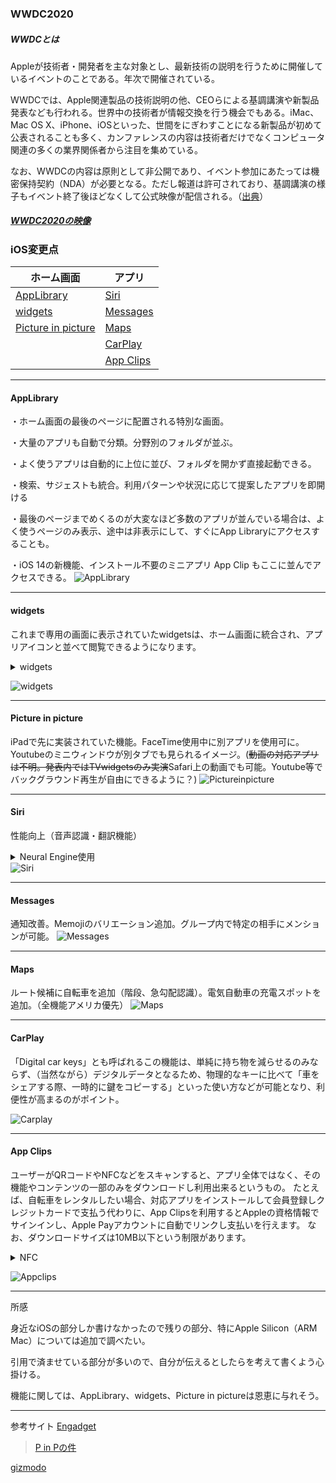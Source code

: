 ### WWDC2020

##### WWDCとは
Appleが技術者・開発者を主な対象とし、最新技術の説明を行うために開催しているイベントのことである。年次で開催されている。

WWDCでは、Apple関連製品の技術説明の他、CEOらによる基調講演や新製品発表なども行われる。世界中の技術者が情報交換を行う機会でもある。iMac、Mac OS X、iPhone、iOSといった、世間をにぎわすことになる新製品が初めて公表されることも多く、カンファレンスの内容は技術者だけでなくコンピュータ関連の多くの業界関係者から注目を集めている。

なお、WWDCの内容は原則として非公開であり、イベント参加にあたっては機密保持契約（NDA）が必要となる。ただし報道は許可されており、基調講演の様子もイベント終了後ほどなくして公式映像が配信される。（[出典](https://www.sophia-it.com/content/WWDC)）

##### [WWDC2020の映像](https://www.youtube.com/watch?v=GEZhD3J89ZE&t=3512s)


### iOS変更点
|ホーム画面|アプリ|
|--|--|
|[AppLibrary](#AppLibrary)|[Siri](#Siri)|
|[widgets](#widgets)|[Messages](#Messages)|
|[Picture in picture](#Picture-in-picture)|[Maps](#Maps)|
||[CarPlay](#CarPlay)|
||[App Clips](#App-Clips)|

----

#### AppLibrary
[](アプリを自動で整理＆カテゴリ分け、ページ削減。アクセスが簡単に)・ホーム画面の最後のページに配置される特別な画面。

・大量のアプリも自動で分類。分野別のフォルダが並ぶ。

・よく使うアプリは自動的に上位に並び、フォルダを開かず直接起動できる。

・検索、サジェストも統合。利用パターンや状況に応じて提案したアプリを即開ける

・最後のページまでめくるのが大変なほど多数のアプリが並んでいる場合は、よく使うページのみ表示、途中は非表示にして、すぐにApp Libraryにアクセスすることも。

・iOS 14の新機能、インストール不要のミニアプリ App Clip もここに並んでアクセスできる。
![AppLibrary](https://assets.media-platform.com/gizmodo/dist/images/2020/06/23/200623-0075-w1280.jpg)

---
#### widgets
[](アイコンの大きさをカスタムしてホーム画面に設置可能)
<!--見出しに折り畳みを使うとページ内リンクが働くなる-->
これまで専用の画面に表示されていたwidgetsは、ホーム画面に統合され、アプリアイコンと並べて閲覧できるようになります。
<details><summary>widgets</summary>カレンダー、時計等の簡易プログラム</details>

![widgets](https://media-mbst-pub-ue1.s3.amazonaws.com/creatr-uploaded-images/2020-06/2755eac0-b4af-11ea-aade-19eb8fa0e7e8)

---
#### Picture in picture
iPadで先に実装されていた機能。FaceTime使用中に別アプリを使用可に。Youtubeのミニウィンドウが別タブでも見られるイメージ。(~~動画の対応アプリは不明。発表内ではTVwidgetsのみ実演~~Safari上の動画でも可能。Youtube等でバックグラウンド再生が自由にできるように？)
![Pictureinpicture](https://assets.media-platform.com/gizmodo/dist/images/2020/06/23/200623-0110-w1280.jpg)

---
#### Siri
性能向上（音声認識・翻訳機能）<details><summary>Neural Engine使用</summary>Apple社の機械学習システム。詳細非公開</details>
![Siri](https://assets.media-platform.com/gizmodo/dist/images/2020/06/23/200623-0136-w1280.jpg)

---
#### Messages
通知改善。Memojiのバリエーション追加。グループ内で特定の相手にメンションが可能。
![Messages](https://assets.media-platform.com/gizmodo/dist/images/2020/06/23/200623-0163-w1280.jpg)

---
#### Maps
ルート候補に自転車を追加（階段、急勾配認識）。電気自動車の充電スポットを追加。（全機能アメリカ優先）
![Maps](https://assets.media-platform.com/gizmodo/dist/images/2020/06/23/200623-0194-w1280.jpg)

---
#### CarPlay
[](NFCを使いiPhoneを鍵替わりに。他者と鍵の共有も可能。来年の新型車から標準装備化。)「Digital car keys」とも呼ばれるこの機能は、単純に持ち物を減らせるのみならず、（当然ながら）デジタルデータとなるため、物理的なキーに比べて「車をシェアする際、一時的に鍵をコピーする」といった使い方などが可能となり、利便性が高まるのがポイント。

![Carplay](https://media-mbst-pub-ue1.s3.amazonaws.com/creatr-uploaded-images/2020-06/272b89f0-b4b0-11ea-bfaf-9941659f6605)

---
#### App Clips
<!--QRコードやNFCをスキャンすると、対応アプリの機能やコンテンツを一部のみダウンロードして利用可能。クレジットカードの代わりにApple Payで支払い可、ダウンロード制限はが10MB以下。-->

ユーザーがQRコードやNFCなどをスキャンすると、アプリ全体ではなく、その機能やコンテンツの一部のみをダウンロードし利用出来るというもの。
たとえば、自転車をレンタルしたい場合、対応アプリをインストールして会員登録しクレジットカードで支払う代わりに、App Clipsを利用するとAppleの資格情報でサインインし、Apple Payアカウントに自動でリンクし支払いを行えます。
なお、ダウンロードサイズは10MB以下という制限があります。
<details><summary>NFC</summary>Near field communication=近距離無線通信 使用例：スマホ決済</details>

![Appclips](https://media-mbst-pub-ue1.s3.amazonaws.com/creatr-uploaded-images/2020-06/6adac4a0-b4af-11ea-b9ef-aa42aee2fc83)

---

所感

身近なiOSの部分しか書けなかったので残りの部分、特にApple Silicon（ARM Mac）については追加で調べたい。

引用で済ませている部分が多いので、自分が伝えるとしたらを考えて書くよう心掛ける。

機能に関しては、AppLibrary、widgets、Picture in pictureは恩恵に与れそう。

---
参考サイト
[Engadget](https://japanese.engadget.com/ios14-applibrary-174200619.html)
>[P in Pの件](https://japanese.engadget.com/youtube-nosubsc-024541631.html)

[gizmodo](https://www.gizmodo.jp/2020/06/wwdc20-realtime.html)
